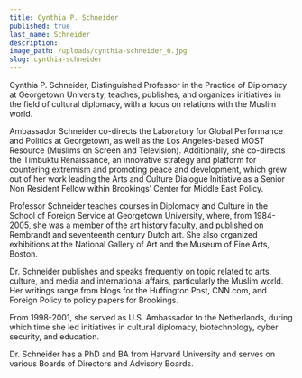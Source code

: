 ```yaml
---
title: Cynthia P. Schneider
published: true
last_name: Schneider
description:
image_path: /uploads/cynthia-schneider_0.jpg
slug: cynthia-schneider
---
```



Cynthia P. Schneider, Distinguished Professor in the Practice of Diplomacy at Georgetown University, teaches, publishes, and organizes initiatives in the field of cultural diplomacy, with a focus on relations with the Muslim world.

Ambassador Schneider co-directs the Laboratory for Global Performance and Politics at Georgetown, as well as the Los Angeles-based MOST Resource (Muslims on Screen and Television). Additionally, she co-directs the Timbuktu Renaissance, an innovative strategy and platform for countering extremism and promoting peace and development, which grew out of her work leading the Arts and Culture Dialogue Initiative as a Senior Non Resident Fellow within Brookings’ Center for Middle East Policy.

Professor Schneider teaches courses in Diplomacy and Culture in the School of Foreign Service at Georgetown University, where, from 1984-2005, she was a member of the art history faculty, and published on Rembrandt and seventeenth century Dutch art. She also organized exhibitions at the National Gallery of Art and the Museum of Fine Arts, Boston.

Dr. Schneider publishes and speaks frequently on topic related to arts, culture, and media and international affairs, particularly the Muslim world. Her writings range from blogs for the Huffington Post, CNN.com, and Foreign Policy to policy papers for Brookings.

From 1998-2001, she served as U.S. Ambassador to the Netherlands, during which time she led initiatives in cultural diplomacy, biotechnology, cyber security, and education.

Dr. Schneider has a PhD and BA from Harvard University and serves on various Boards of Directors and Advisory Boards.
